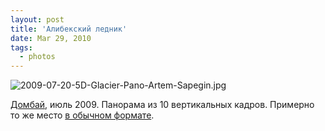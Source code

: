 ```yaml
---
layout: post
title: 'Алибекский ледник'
date: Mar 29, 2010
tags:
  - photos
---
```


![2009-07-20-5D-Glacier-Pano-Artem-Sapegin.jpg](photo://1239)

[Домбай](http://morning.photos/albums/dombai/), июль 2009. Панорама из 10 вертикальных кадров. Примерно то же место [в обычном формате](http://birdwatcher.ru/albums/dombai/photos/420/).
